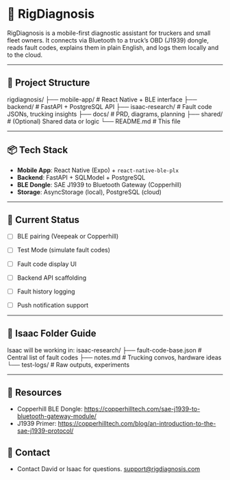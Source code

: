 # 🚛 RigDiagnosis

RigDiagnosis is a mobile-first diagnostic assistant for truckers and small fleet owners. It connects via Bluetooth to a truck’s OBD (J1939) dongle, reads fault codes, explains them in plain English, and logs them locally and to the cloud.

---

## 🧠 Project Structure

rigdiagnosis/
├── mobile-app/ # React Native + BLE interface
├── backend/ # FastAPI + PostgreSQL API
├── isaac-research/ # Fault code JSONs, trucking insights
├── docs/ # PRD, diagrams, planning
├── shared/ # (Optional) Shared data or logic
└── README.md # This file

---

## 📦 Tech Stack

- **Mobile App**: React Native (Expo) + `react-native-ble-plx`
- **Backend**: FastAPI + SQLModel + PostgreSQL
- **BLE Dongle**: SAE J1939 to Bluetooth Gateway (Copperhill)
- **Storage**: AsyncStorage (local), PostgreSQL (cloud)

---

## 🚧 Current Status

- [ ] BLE pairing (Veepeak or Copperhill)
- [ ] Test Mode (simulate fault codes)
- [ ] Fault code display UI
- [ ] Backend API scaffolding
- [ ] Fault history logging
- [ ] Push notification support


---

## 📁 Isaac Folder Guide

Isaac will be working in:
isaac-research/
├── fault-code-base.json # Central list of fault codes
├── notes.md # Trucking convos, hardware ideas
└── test-logs/ # Raw outputs, experiments


---

## 📄 Resources

- Copperhill BLE Dongle: https://copperhilltech.com/sae-j1939-to-bluetooth-gateway-module/
- J1939 Primer: https://copperhilltech.com/blog/an-introduction-to-the-sae-j1939-protocol/


## 💬 Contact

- Contact David or Isaac for questions. support@rigdiagnosis.com

